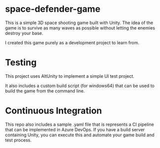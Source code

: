 # space-defender-game
This is a simple 3D space shooting game built with Unity. The idea of the game is to survive as many waves as possible without letting the enemies destroy your base.

I created this game purely as a development project to learn from.

# Testing
This project uses AltUnity to implement a simple UI test project.

It also includes a custom build script (for windows64) that can be used to build the game from the command line. 

# Continuous Integration
This repo also includes a sample .yaml file that is represents a CI pipeline that can be implemented in Azure DevOps. If you have a build server containing Unity, you can execute
this and automate your game build and test process.
